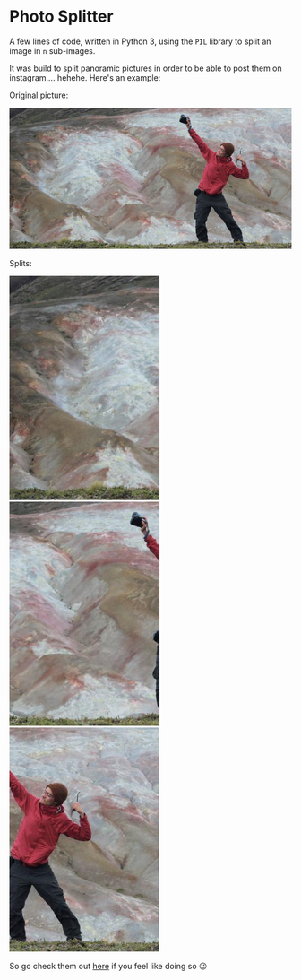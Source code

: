 # Photo Splitter

A few lines of code, written in Python 3, using the `PIL` library to split an image in `n` sub-images.

It was build to split panoramic pictures in order to be able to post them on instagram.... hehehe. Here's an example:


Original picture:

![Full Image](https://raw.githubusercontent.com/joseluishaddad/PyThings/master/photo_split/input/usain_jose.jpg "Full")

Splits:

<img src="https://raw.githubusercontent.com/joseluishaddad/PyThings/master/photo_split/output/img0.jpg" height="400">
<img src="https://raw.githubusercontent.com/joseluishaddad/PyThings/master/photo_split/output/img1.jpg" height="400">
<img src="https://raw.githubusercontent.com/joseluishaddad/PyThings/master/photo_split/output/img2.jpg" height="400">


So go check them out [here](https://www.instagram.com/josehaddadc) if you feel like doing so :wink: